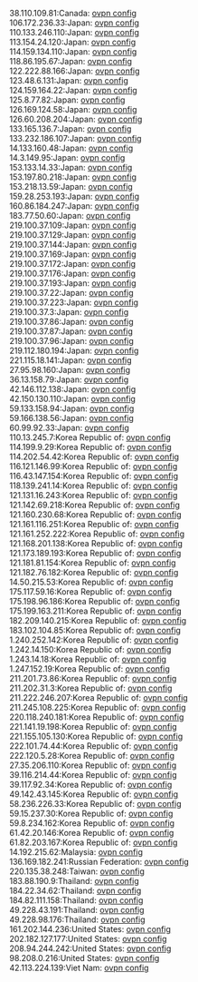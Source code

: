 38.110.109.81:Canada: [ovpn config](vpn/38_110_109_81.ovpn)  
106.172.236.33:Japan: [ovpn config](vpn/106_172_236_33.ovpn)  
110.133.246.110:Japan: [ovpn config](vpn/110_133_246_110.ovpn)  
113.154.24.120:Japan: [ovpn config](vpn/113_154_24_120.ovpn)  
114.159.134.110:Japan: [ovpn config](vpn/114_159_134_110.ovpn)  
118.86.195.67:Japan: [ovpn config](vpn/118_86_195_67.ovpn)  
122.222.88.166:Japan: [ovpn config](vpn/122_222_88_166.ovpn)  
123.48.6.131:Japan: [ovpn config](vpn/123_48_6_131.ovpn)  
124.159.164.22:Japan: [ovpn config](vpn/124_159_164_22.ovpn)  
125.8.77.82:Japan: [ovpn config](vpn/125_8_77_82.ovpn)  
126.169.124.58:Japan: [ovpn config](vpn/126_169_124_58.ovpn)  
126.60.208.204:Japan: [ovpn config](vpn/126_60_208_204.ovpn)  
133.165.136.7:Japan: [ovpn config](vpn/133_165_136_7.ovpn)  
133.232.186.107:Japan: [ovpn config](vpn/133_232_186_107.ovpn)  
14.133.160.48:Japan: [ovpn config](vpn/14_133_160_48.ovpn)  
14.3.149.95:Japan: [ovpn config](vpn/14_3_149_95.ovpn)  
153.133.14.33:Japan: [ovpn config](vpn/153_133_14_33.ovpn)  
153.197.80.218:Japan: [ovpn config](vpn/153_197_80_218.ovpn)  
153.218.13.59:Japan: [ovpn config](vpn/153_218_13_59.ovpn)  
159.28.253.193:Japan: [ovpn config](vpn/159_28_253_193.ovpn)  
160.86.184.247:Japan: [ovpn config](vpn/160_86_184_247.ovpn)  
183.77.50.60:Japan: [ovpn config](vpn/183_77_50_60.ovpn)  
219.100.37.109:Japan: [ovpn config](vpn/219_100_37_109.ovpn)  
219.100.37.129:Japan: [ovpn config](vpn/219_100_37_129.ovpn)  
219.100.37.144:Japan: [ovpn config](vpn/219_100_37_144.ovpn)  
219.100.37.169:Japan: [ovpn config](vpn/219_100_37_169.ovpn)  
219.100.37.172:Japan: [ovpn config](vpn/219_100_37_172.ovpn)  
219.100.37.176:Japan: [ovpn config](vpn/219_100_37_176.ovpn)  
219.100.37.193:Japan: [ovpn config](vpn/219_100_37_193.ovpn)  
219.100.37.22:Japan: [ovpn config](vpn/219_100_37_22.ovpn)  
219.100.37.223:Japan: [ovpn config](vpn/219_100_37_223.ovpn)  
219.100.37.3:Japan: [ovpn config](vpn/219_100_37_3.ovpn)  
219.100.37.86:Japan: [ovpn config](vpn/219_100_37_86.ovpn)  
219.100.37.87:Japan: [ovpn config](vpn/219_100_37_87.ovpn)  
219.100.37.96:Japan: [ovpn config](vpn/219_100_37_96.ovpn)  
219.112.180.194:Japan: [ovpn config](vpn/219_112_180_194.ovpn)  
221.115.18.141:Japan: [ovpn config](vpn/221_115_18_141.ovpn)  
27.95.98.160:Japan: [ovpn config](vpn/27_95_98_160.ovpn)  
36.13.158.79:Japan: [ovpn config](vpn/36_13_158_79.ovpn)  
42.146.112.138:Japan: [ovpn config](vpn/42_146_112_138.ovpn)  
42.150.130.110:Japan: [ovpn config](vpn/42_150_130_110.ovpn)  
59.133.158.94:Japan: [ovpn config](vpn/59_133_158_94.ovpn)  
59.166.138.56:Japan: [ovpn config](vpn/59_166_138_56.ovpn)  
60.99.92.33:Japan: [ovpn config](vpn/60_99_92_33.ovpn)  
110.13.245.7:Korea Republic of: [ovpn config](vpn/110_13_245_7.ovpn)  
114.199.9.29:Korea Republic of: [ovpn config](vpn/114_199_9_29.ovpn)  
114.202.54.42:Korea Republic of: [ovpn config](vpn/114_202_54_42.ovpn)  
116.121.146.99:Korea Republic of: [ovpn config](vpn/116_121_146_99.ovpn)  
116.43.147.154:Korea Republic of: [ovpn config](vpn/116_43_147_154.ovpn)  
118.139.241.14:Korea Republic of: [ovpn config](vpn/118_139_241_14.ovpn)  
121.131.16.243:Korea Republic of: [ovpn config](vpn/121_131_16_243.ovpn)  
121.142.69.218:Korea Republic of: [ovpn config](vpn/121_142_69_218.ovpn)  
121.160.230.68:Korea Republic of: [ovpn config](vpn/121_160_230_68.ovpn)  
121.161.116.251:Korea Republic of: [ovpn config](vpn/121_161_116_251.ovpn)  
121.161.252.222:Korea Republic of: [ovpn config](vpn/121_161_252_222.ovpn)  
121.168.201.138:Korea Republic of: [ovpn config](vpn/121_168_201_138.ovpn)  
121.173.189.193:Korea Republic of: [ovpn config](vpn/121_173_189_193.ovpn)  
121.181.81.154:Korea Republic of: [ovpn config](vpn/121_181_81_154.ovpn)  
121.182.76.182:Korea Republic of: [ovpn config](vpn/121_182_76_182.ovpn)  
14.50.215.53:Korea Republic of: [ovpn config](vpn/14_50_215_53.ovpn)  
175.117.59.16:Korea Republic of: [ovpn config](vpn/175_117_59_16.ovpn)  
175.198.96.186:Korea Republic of: [ovpn config](vpn/175_198_96_186.ovpn)  
175.199.163.211:Korea Republic of: [ovpn config](vpn/175_199_163_211.ovpn)  
182.209.140.215:Korea Republic of: [ovpn config](vpn/182_209_140_215.ovpn)  
183.102.104.85:Korea Republic of: [ovpn config](vpn/183_102_104_85.ovpn)  
1.240.252.142:Korea Republic of: [ovpn config](vpn/1_240_252_142.ovpn)  
1.242.14.150:Korea Republic of: [ovpn config](vpn/1_242_14_150.ovpn)  
1.243.14.18:Korea Republic of: [ovpn config](vpn/1_243_14_18.ovpn)  
1.247.152.19:Korea Republic of: [ovpn config](vpn/1_247_152_19.ovpn)  
211.201.73.86:Korea Republic of: [ovpn config](vpn/211_201_73_86.ovpn)  
211.202.31.3:Korea Republic of: [ovpn config](vpn/211_202_31_3.ovpn)  
211.222.246.207:Korea Republic of: [ovpn config](vpn/211_222_246_207.ovpn)  
211.245.108.225:Korea Republic of: [ovpn config](vpn/211_245_108_225.ovpn)  
220.118.240.181:Korea Republic of: [ovpn config](vpn/220_118_240_181.ovpn)  
221.141.19.198:Korea Republic of: [ovpn config](vpn/221_141_19_198.ovpn)  
221.155.105.130:Korea Republic of: [ovpn config](vpn/221_155_105_130.ovpn)  
222.101.74.44:Korea Republic of: [ovpn config](vpn/222_101_74_44.ovpn)  
222.120.5.28:Korea Republic of: [ovpn config](vpn/222_120_5_28.ovpn)  
27.35.206.110:Korea Republic of: [ovpn config](vpn/27_35_206_110.ovpn)  
39.116.214.44:Korea Republic of: [ovpn config](vpn/39_116_214_44.ovpn)  
39.117.92.34:Korea Republic of: [ovpn config](vpn/39_117_92_34.ovpn)  
49.142.43.145:Korea Republic of: [ovpn config](vpn/49_142_43_145.ovpn)  
58.236.226.33:Korea Republic of: [ovpn config](vpn/58_236_226_33.ovpn)  
59.15.237.30:Korea Republic of: [ovpn config](vpn/59_15_237_30.ovpn)  
59.8.234.162:Korea Republic of: [ovpn config](vpn/59_8_234_162.ovpn)  
61.42.20.146:Korea Republic of: [ovpn config](vpn/61_42_20_146.ovpn)  
61.82.203.167:Korea Republic of: [ovpn config](vpn/61_82_203_167.ovpn)  
14.192.215.62:Malaysia: [ovpn config](vpn/14_192_215_62.ovpn)  
136.169.182.241:Russian Federation: [ovpn config](vpn/136_169_182_241.ovpn)  
220.135.38.248:Taiwan: [ovpn config](vpn/220_135_38_248.ovpn)  
183.88.190.9:Thailand: [ovpn config](vpn/183_88_190_9.ovpn)  
184.22.34.62:Thailand: [ovpn config](vpn/184_22_34_62.ovpn)  
184.82.111.158:Thailand: [ovpn config](vpn/184_82_111_158.ovpn)  
49.228.43.191:Thailand: [ovpn config](vpn/49_228_43_191.ovpn)  
49.228.98.176:Thailand: [ovpn config](vpn/49_228_98_176.ovpn)  
161.202.144.236:United States: [ovpn config](vpn/161_202_144_236.ovpn)  
202.182.127.177:United States: [ovpn config](vpn/202_182_127_177.ovpn)  
208.94.244.242:United States: [ovpn config](vpn/208_94_244_242.ovpn)  
98.208.0.216:United States: [ovpn config](vpn/98_208_0_216.ovpn)  
42.113.224.139:Viet Nam: [ovpn config](vpn/42_113_224_139.ovpn)  
